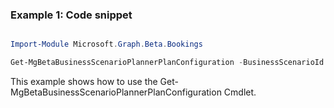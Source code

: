 ### Example 1: Code snippet

```powershell

Import-Module Microsoft.Graph.Beta.Bookings

Get-MgBetaBusinessScenarioPlannerPlanConfiguration -BusinessScenarioId $businessScenarioId

```
This example shows how to use the Get-MgBetaBusinessScenarioPlannerPlanConfiguration Cmdlet.


